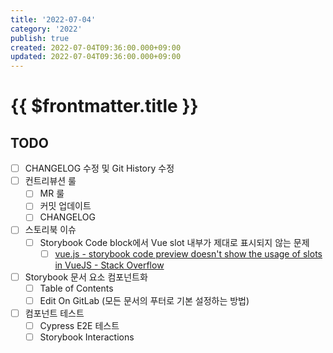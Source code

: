 ```yaml
---
title: '2022-07-04'
category: '2022'
publish: true
created: 2022-07-04T09:36:00.000+09:00
updated: 2022-07-04T09:36:00.000+09:00
---
```


# {{ $frontmatter.title }}

## TODO

- [ ] CHANGELOG 수정 및 Git History 수정
- [ ] 컨트리뷰션 룰
  - [ ] MR 룰
  - [ ] 커밋 업데이트
  - [ ] CHANGELOG
- [ ] 스토리북 이슈
  - [ ] Storybook Code block에서 Vue slot 내부가 제대로 표시되지 않는 문제
    - [ ] [vue.js - storybook code preview doesn't show the usage of slots in VueJS - Stack Overflow](https://stackoverflow.com/questions/66894477/storybook-code-preview-doesnt-show-the-usage-of-slots-in-vuejs)
- [ ] Storybook 문서 요소 컴포넌트화
  - [ ] Table of Contents
  - [ ] Edit On GitLab (모든 문서의 푸터로 기본 설정하는 방법)
- [ ] 컴포넌트 테스트
  - [ ] Cypress E2E 테스트
  - [ ] Storybook Interactions
